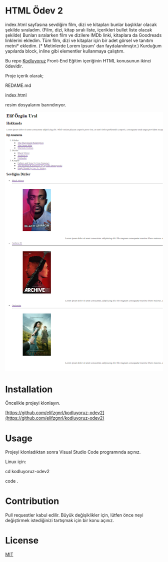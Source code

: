 # HTML Ödev 2
index.html sayfasına sevdiğim film, dizi ve kitapları bunlar başlıklar olacak şekilde sıraladım. (Film, dizi, kitap sıralı liste, içerikleri bullet liste olacak şekilde)
Bunları sıralarken film ve dizilere IMDb linki, kitaplara da Goodreads linklerini ekledim.
Tüm film, dizi ve kitaplar için bir adet görsel ve tanıtım metni* ekledim. (* Metinlerde Lorem Ipsum' dan faydalanılmıştır.)
Kurduğum yapılarda block, inline gibi elementler kullanmaya çalıştım.

Bu repo [Kodluyoruz](https://www.kodluyoruz.org/) Front-End Eğitim içeriğinin HTML konusunun ikinci ödevidir. 

Proje içerik olarak;

REDAME.md

index.html

resim dosyalarını barındırıyor.

![](ekran_ciktisi.PNG)

# Installation

Öncelikle projeyi klonlayın. 

[https://github.com/elifzgnrl/kodluyoruz-odev2](https://github.com/elifzgnrl/kodluyoruz-odev2)
  
# Usage
Projeyi klonladıktan sonra Visual Studio Code programında açınız.

Linux için:

cd kodluyoruz-odev2

code .

# Contribution
Pull requestler kabul edilir. Büyük değişiklikler için, lütfen önce neyi değiştirmek istediğinizi tartışmak için bir konu açınız.

# License
[MIT](https://choosealicense.com/licenses/mit/)

